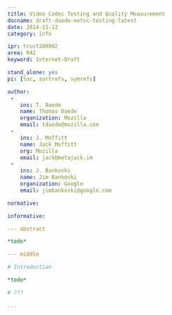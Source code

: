 ```yaml
---
title: Video Codec Testing and Quality Measurement
docname: draft-daede-netvc-testing-latest
date: 2014-11-12
category: info

ipr: trust200902
area: RAI
keyword: Internet-Draft

stand_alone: yes
pi: [toc, sortrefs, symrefs]

author:
 -
    ins: T. Daede
    name: Thomas Daede
    organization: Mozilla
    email: tdaede@mozilla.com
 -
    ins: J. Moffitt
    name: Jack Moffitt
    org: Mozilla
    email: jack@metajack.im
 -
    ins: J. Bankoski
    name: Jim Bankoski
    organization: Google
    email: jimbankoski@google.com

normative:

informative:

--- abstract

*todo*

--- middle

# Introduction

*todo*

# ???

...
```

